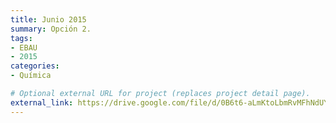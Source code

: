 ```yaml
---
title: Junio 2015
summary: Opción 2.
tags:
- EBAU
- 2015
categories:
- Química

# Optional external URL for project (replaces project detail page).
external_link: https://drive.google.com/file/d/0B6t6-aLmKtoLbmRvMFhNdUY4cG8/view
---
```

